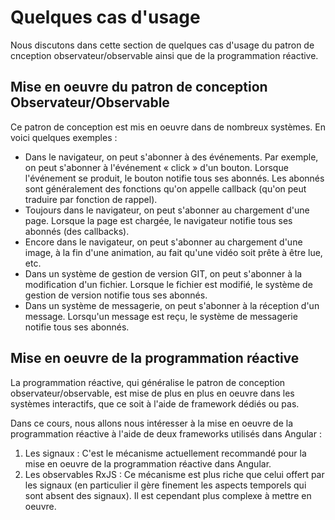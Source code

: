 # Quelques cas d'usage

Nous discutons dans cette section de quelques cas d'usage du patron de cnception observateur/observable ainsi que de la programmation réactive.

## Mise en oeuvre du patron de conception Observateur/Observable

Ce patron de conception est mis en oeuvre dans de nombreux systèmes. En voici quelques exemples :

* Dans le navigateur, on peut s'abonner à des événements. Par exemple, on peut s'abonner à l'événement « click » d'un bouton. Lorsque l'événement se produit, le bouton notifie tous ses abonnés. Les abonnés sont généralement des fonctions qu'on appelle callback (qu'on peut traduire par fonction de rappel).
* Toujours dans le navigateur, on peut s'abonner au chargement d'une page. Lorsque la page est chargée, le navigateur notifie tous ses abonnés (des callbacks).
* Encore dans le navigateur, on peut s'abonner au chargement d'une image, à la fin d'une animation, au fait qu'une vidéo soit prête à être lue, etc.
* Dans un système de gestion de version GIT, on peut s'abonner à la modification d'un fichier. Lorsque le fichier est modifié, le système de gestion de version notifie tous ses abonnés.
* Dans un système de messagerie, on peut s'abonner à la réception d'un message. Lorsqu'un message est reçu, le système de messagerie notifie tous ses abonnés.

## Mise en oeuvre de la programmation réactive

La programmation réactive, qui généralise le patron de conception observateur/observable, est mise de plus en plus en oeuvre dans les systèmes interactifs, que ce soit à l'aide de framework dédiés ou pas.

Dans ce cours, nous allons nous intéresser à la mise en oeuvre de la programmation réactive à l'aide de deux frameworks utilisés dans Angular :

1. Les signaux : C'est le mécanisme actuellement recommandé pour la mise en oeuvre de la programmation réactive dans Angular.
2. Les observables RxJS : Ce mécanisme est plus riche que celui offert par les signaux (en particulier il gère finement les aspects temporels qui sont absent des signaux). Il est cependant plus complexe à mettre en oeuvre.
